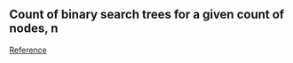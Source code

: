 ## Count of binary search trees for a given count of nodes, n
[Reference](https://www.youtube.com/watch?v=kT_VabdscHk)
